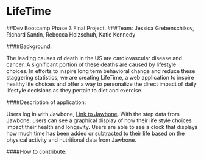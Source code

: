 # LifeTime

##Dev Bootcamp Phase 3 Final Project.
###Team: Jessica Grebenschikov, Richard Santin, Rebecca Holzschuh, Katie Kennedy

####Background: 

The leading causes of death in the US are cardiovascular disease and cancer. A significant portion of these deaths are caused by lifestyle choices. In efforts to inspire long term behavioral change and reduce these staggering statistics, we are creating LifeTime, a web application to inspire healthy life choices and offer a way to personalize the direct impact of daily lifestyle decisions as they pertain to diet and exercise. 

####Description of application:

Users log in with Jawbone, [Link to Jawbone](https://jawbone.com/). With the step data from Jawbone, users can see a graphical display of how their life style choices impact their health and longevity. Users are able to see a clock that displays how much time has been added or subtracted to their life based on the physical activity and nutritional data from Jawbone. 

####How to contribute:
